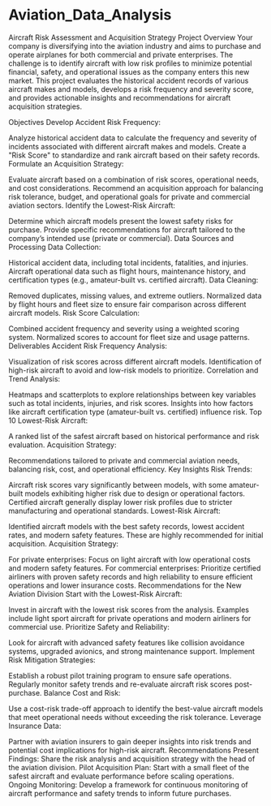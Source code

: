 # Aviation_Data_Analysis
Aircraft Risk Assessment and Acquisition Strategy Project Overview Your company is diversifying into the aviation industry and aims to purchase and operate airplanes for both commercial and private enterprises. The challenge is to identify aircraft with low risk profiles to minimize potential financial, safety, and operational issues as the company enters this new market. This project evaluates the historical accident records of various aircraft makes and models, develops a risk frequency and severity score, and provides actionable insights and recommendations for aircraft acquisition strategies.

Objectives Develop Accident Risk Frequency:

Analyze historical accident data to calculate the frequency and severity of incidents associated with different aircraft makes and models. Create a "Risk Score" to standardize and rank aircraft based on their safety records. Formulate an Acquisition Strategy:

Evaluate aircraft based on a combination of risk scores, operational needs, and cost considerations. Recommend an acquisition approach for balancing risk tolerance, budget, and operational goals for private and commercial aviation sectors. Identify the Lowest-Risk Aircraft:

Determine which aircraft models present the lowest safety risks for purchase. Provide specific recommendations for aircraft tailored to the company’s intended use (private or commercial). Data Sources and Processing Data Collection:

Historical accident data, including total incidents, fatalities, and injuries. Aircraft operational data such as flight hours, maintenance history, and certification types (e.g., amateur-built vs. certified aircraft). Data Cleaning:

Removed duplicates, missing values, and extreme outliers. Normalized data by flight hours and fleet size to ensure fair comparison across different aircraft models. Risk Score Calculation:

Combined accident frequency and severity using a weighted scoring system. Normalized scores to account for fleet size and usage patterns. Deliverables Accident Risk Frequency Analysis:

Visualization of risk scores across different aircraft models. Identification of high-risk aircraft to avoid and low-risk models to prioritize. Correlation and Trend Analysis:

Heatmaps and scatterplots to explore relationships between key variables such as total incidents, injuries, and risk scores. Insights into how factors like aircraft certification type (amateur-built vs. certified) influence risk. Top 10 Lowest-Risk Aircraft:

A ranked list of the safest aircraft based on historical performance and risk evaluation. Acquisition Strategy:

Recommendations tailored to private and commercial aviation needs, balancing risk, cost, and operational efficiency. Key Insights Risk Trends:

Aircraft risk scores vary significantly between models, with some amateur-built models exhibiting higher risk due to design or operational factors. Certified aircraft generally display lower risk profiles due to stricter manufacturing and operational standards. Lowest-Risk Aircraft:

Identified aircraft models with the best safety records, lowest accident rates, and modern safety features. These are highly recommended for initial acquisition. Acquisition Strategy:

For private enterprises: Focus on light aircraft with low operational costs and modern safety features. For commercial enterprises: Prioritize certified airliners with proven safety records and high reliability to ensure efficient operations and lower insurance costs. Recommendations for the New Aviation Division Start with the Lowest-Risk Aircraft:

Invest in aircraft with the lowest risk scores from the analysis. Examples include light sport aircraft for private operations and modern airliners for commercial use. Prioritize Safety and Reliability:

Look for aircraft with advanced safety features like collision avoidance systems, upgraded avionics, and strong maintenance support. Implement Risk Mitigation Strategies:

Establish a robust pilot training program to ensure safe operations. Regularly monitor safety trends and re-evaluate aircraft risk scores post-purchase. Balance Cost and Risk:

Use a cost-risk trade-off approach to identify the best-value aircraft models that meet operational needs without exceeding the risk tolerance. Leverage Insurance Data:

Partner with aviation insurers to gain deeper insights into risk trends and potential cost implications for high-risk aircraft. Recommendations Present Findings: Share the risk analysis and acquisition strategy with the head of the aviation division. Pilot Acquisition Plan: Start with a small fleet of the safest aircraft and evaluate performance before scaling operations. Ongoing Monitoring: Develop a framework for continuous monitoring of aircraft performance and safety trends to inform future purchases.
